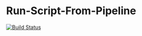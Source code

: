 # Run-Script-From-Pipeline
[![Build Status](http://localhost:8080/job/Run%20Scripts%20from%20Pipeline/badge/icon)](http://localhost:8080/job/Run%20Scripts%20from%20Pipeline/)
